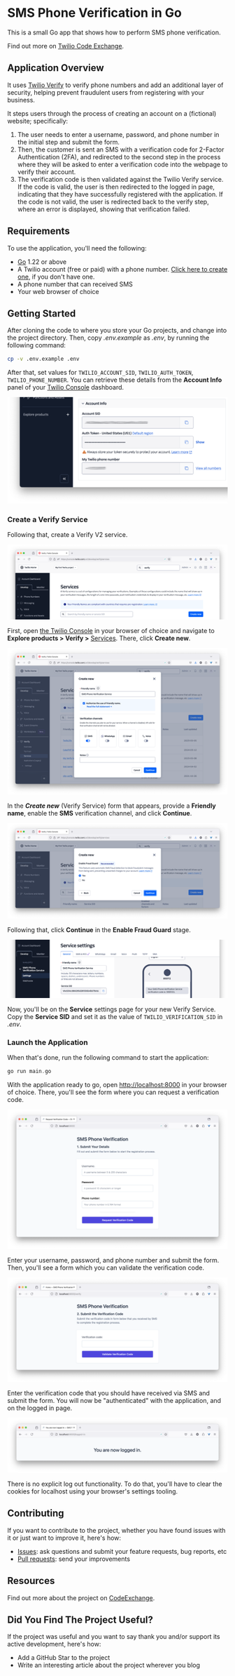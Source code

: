 # SMS Phone Verification in Go

This is a small Go app that shows how to perform SMS phone verification.

Find out more on [Twilio Code Exchange][code-exchange-url].

## Application Overview

It uses [Twilio Verify][twilio-verify-url] to verify phone numbers and add an additional layer of security, helping prevent fraudulent users from registering with your business.

It steps users through the process of creating an account on a (fictional) website; specifically:

1. The user needs to enter a username, password, and phone number in the initial step and submit the form.
1. Then, the customer is sent an SMS with a verification code for 2-Factor Authentication (2FA), and redirected to the second step in the process where they will be asked to enter a verification code into the webpage to verify their account.
1. The verification code is then validated against the Twilio Verify service.
  If the code is valid, the user is then redirected to the logged in page, indicating that they have successfully registered with the application.
  If the code is not valid, the user is redirected back to the verify step, where an error is displayed, showing that verification failed.

## Requirements

To use the application, you'll need the following:

- [Go][go-download-url] 1.22 or above
- A Twilio account (free or paid) with a phone number. [Click here to create one][twilio-referral-url], if you don't have one.
- A phone number that can received SMS
- Your web browser of choice

## Getting Started

After cloning the code to where you store your Go projects, and change into the project directory.
Then, copy _.env.example_ as _.env_, by running the following command:

```bash
cp -v .env.example .env
```

After that, set values for `TWILIO_ACCOUNT_SID`, `TWILIO_AUTH_TOKEN`, `TWILIO_PHONE_NUMBER`.
You can retrieve these details from the **Account Info** panel of your [Twilio Console][twilio-console-url] dashboard.

![A screenshot of the Account Info panel in the Twilio Console dashboard. It shows three fields: Account SID, Auth Token, and "My Twilio phone number", where Account SID and "My Twilio phone number" are redacted.](docs/images/twilio-console-account-info-panel.png)

### Create a Verify Service

Following that, create a Verify V2 service.

![The Verify V2 services page in the Twilio Console](./docs/images/twilio-verify-services.png)

First, open [the Twilio Console][twilio-console-url] in your browser of choice and navigate to **Explore products > Verify >** [Services][twilio-console-verify-services-url].
There, click **Create new**.

![The initial form for creating a Verify V2 service in the Twilio Console](./docs/images/create-twilio-verify-service-step-one.png)

In the **_Create new_** (Verify Service) form that appears, provide a **Friendly name**, enable the **SMS** verification channel, and click **Continue**.

![The Enable Fraud Guard stage of creating a new Verify V2 service in the Twilio Console](./docs/images/create-twilio-verify-service-step-two.png)

Following that, click **Continue** in the **Enable Fraud Guard** stage.

![The settings page of a Verify V2 service in the Twilio Console](./docs/images/twilio-verify-service-settings.png)

Now, you'll be on the **Service** settings page for your new Verify Service.
Copy the **Service SID** and set it as the value of `TWILIO_VERIFICATION_SID` in _.env_.

### Launch the Application

When that's done, run the following command to start the application:

```php
go run main.go
```

With the application ready to go, open <http://localhost:8000> in your browser of choice.
There, you'll see the form where you can request a verification code. 

![A web-based form to request a verification code. The form has three fields sorted vertically, and a button to submit the form, labelled "Request Verification Code". The first field is for the user's username, which can be between five and 255 chars. The second is for the user's password, which must be at least 10 characters long. The third is for the user's phone number, which must be in E.164 format.](./docs/images/request-verification-code.png)

Enter your username, password, and phone number and submit the form.
Then, you'll see a form which you can validate the verification code.

![A web-based form to validate a verification code. The form has one field, which is to take the user's verification code, and a button to submit the form, labelled "Validate Verification Code".](./docs/images/validate-verification-code.png)

Enter the verification code that you should have received via SMS and submit the form.
You will now be "authenticated" with the application, and on the logged in page.

![A page showing that a user is logged in with the message "You are now logged in." in the center of the page](./docs/images/logged-in-page.png)

There is no explicit log out functionality. 
To do that, you'll have to clear the cookies for localhost using your browser's settings tooling.

## Contributing

If you want to contribute to the project, whether you have found issues with it or just want to improve it, here's how:

- [Issues][github-issues-url]: ask questions and submit your feature requests, bug reports, etc
- [Pull requests][github-pr-url]: send your improvements

## Resources

Find out more about the project on [CodeExchange][code-exchange-url].

## Did You Find The Project Useful?

If the project was useful and you want to say thank you and/or support its active development, here's how:

- Add a GitHub Star to the project
- Write an interesting article about the project wherever you blog

[code-exchange-url]: https://www.twilio.com/code-exchange/sms-phone-verification
[go-download-url]: https://go.dev/doc/install
[twilio-console-url]: https://console.twilio.com/
[twilio-referral-url]: http://www.twilio.com/referral/QlBtVJ
[twilio-verify-url]: https://www.twilio.com/docs/verify
[github-issues-url]: https://github.com/settermjd/sms-phone-verification-go/issues
[github-pr-url]: https://github.com/settermjd/sms-phone-verification-go/pulls
[twilio-console-verify-services-url]: https://console.twilio.com/us1/develop/verify/services
